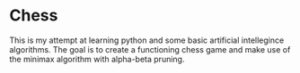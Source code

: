 # Chess
This is my attempt at learning python and some basic artificial intellegince algorithms. The goal is to create a functioning chess game
and make use of the minimax algorithm with alpha-beta pruning.
